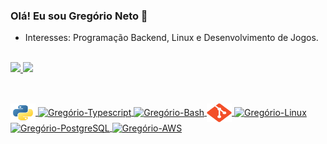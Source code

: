 ### Olá! Eu sou Gregório Neto 👋

- Interesses: Programação Backend, Linux e Desenvolvimento de Jogos.
          
<br>

<div>
  <a href="https://github.com/igregorioneto">
  <img height="180em" src="https://github-readme-stats.vercel.app/api?username=igregorioneto&show_icons=true&theme=highcontrast,&include_all_commits=true&count_private=true"/>
  <img height="180em" src="https://github-readme-stats.vercel.app/api/top-langs/?username=igregorioneto&layout=compact&langs_count=7&theme=highcontrast,"/>
    </div>

##
<div style="display: inline_block"><br>
  <img align="center" alt="Gregório-Python" height="30" width="40" src="https://raw.githubusercontent.com/devicons/devicon/master/icons/python/python-original.svg" />
  <img align="center" alt="Gregório-Typescript" height="30" width="40" src="https://cdn.jsdelivr.net/npm/simple-icons@3.13.0/icons/typescript.svg" />
  <img align="center" alt="Gregório-Bash" height="30" width="40" src="https://cdn.jsdelivr.net/gh/devicons/devicon/icons/bash/bash-original.svg" />
  <img align="center" alt="Gregório-Git" height="30" width="40" src="https://raw.githubusercontent.com/devicons/devicon/master/icons/git/git-original.svg" />
  <img align="center" alt="Gregório-Linux" height="30" width="40" src="https://cdn.jsdelivr.net/gh/devicons/devicon/icons/linux/linux-original.svg" />
  <img align="center" alt="Gregório-PostgreSQL" height="30" width="40" src="https://cdn.jsdelivr.net/npm/simple-icons@3.13.0/icons/postgresql.svg" />
  <img align="center" alt="Gregório-AWS" height="30" width="40" src="https://cdn.jsdelivr.net/npm/simple-icons@3.13.0/icons/amazonaws.svg" />
</div>
  
